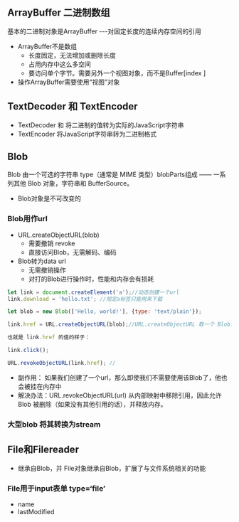 ## ArrayBuffer 二进制数组
基本的二进制对象是ArrayBuffer ---对固定长度的连续内存空间的引用
* ArrayBuffer不是数组
  * 长度固定，无法增加或删除长度
  * 占用内存中这么多空间
  * 要访问单个字节。需要另外一个视图对象，而不是Buffer[index ]
* 操作ArrayBuffer需要使用“视图”对象

## TextDecoder 和 TextEncoder
* TextDecoder 和 将二进制的值转为实际的JavaScript字符串
* TextEncoder 将JavaScript字符串转为二进制格式

## Blob
Blob 由一个可选的字符串 type（通常是 MIME 类型）blobParts组成 —— 一系列其他 Blob 对象，字符串和 BufferSource。
* Blob对象是不可改变的
### Blob用作url
* URL.createObjectURL(blob)
  * 需要撤销 revoke
  * 直接访问Blob，无需解码、编码
* Blob转为data url
  * 无需撤销操作
  * 对打的Blob进行操作时，性能和内存会有损耗

```js
let link = document.createElement('a');//动态创建一个url
link.download = 'hello.txt'; //规定a标签只能用来下载

let blob = new Blob(['Hello, world!'], {type: 'text/plain'});

link.href = URL.createObjectURL(blob);//URL.createObjectURL 取一个 Blob，并为其创建一个唯一的 URL，形式为 blob:<origin>/<uuid>。

也就是 link.href 的值的样子：

link.click();

URL.revokeObjectURL(link.href); // 
```
* 副作用： 如果我们创建了一个url，那么即使我们不需要使用该Blob了，他也会被挂在内存中
* 解决办法：URL.revokeObjectURL(url) 从内部映射中移除引用，因此允许 Blob 被删除（如果没有其他引用的话），并释放内存。
### 大型blob 将其转换为stream

## File和Filereader
* 继承自Blob，并
File对象继承自Blob，扩展了与文件系统相关的功能
### File用于input表单 type=‘file’
* name 
* lastModified 
